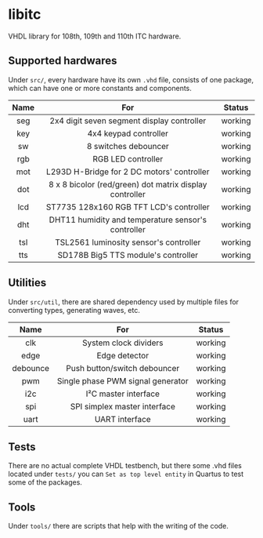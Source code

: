 # libitc

VHDL library for 108th, 109th and 110th ITC hardware.

## Supported hardwares

Under `src/`, every hardware have its own `.vhd` file, consists of one package, which can have one or more constants and components.

| Name  |                           For                           | Status  |
| :---: | :-----------------------------------------------------: | :-----: |
|  seg  |       2x4 digit seven segment display controller        | working |
|  key  |                  4x4 keypad controller                  | working |
|  sw   |                  8 switches debouncer                   | working |
|  rgb  |                   RGB LED controller                    | working |
|  mot  |       L293D H-Bridge for 2 DC motors' controller        | working |
|  dot  | 8 x 8 bicolor (red/green) dot matrix display controller | working |
|  lcd  |         ST7735 128x160 RGB TFT LCD's controller         | working |
|  dht  |   DHT11 humidity and temperature sensor's controller    | working |
|  tsl  |         TSL2561 luminosity sensor's controller          | working |
|  tts  |           SD178B Big5 TTS module's controller           | working |

## Utilities

Under `src/util`, there are shared dependency used by multiple files for converting types, generating waves, etc.

|   Name   |                For                | Status  |
| :------: | :-------------------------------: | :-----: |
|   clk    |       System clock dividers       | working |
|   edge   |           Edge detector           | working |
| debounce |   Push button/switch debouncer    | working |
|   pwm    | Single phase PWM signal generator | working |
|   i2c    |       I²C master interface        | working |
|   spi    |   SPI simplex master interface    | working |
|   uart   |          UART interface           | working |

## Tests

There are no actual complete VHDL testbench, but there some .vhd files located under `tests/` you can `Set as top level entity` in Quartus to test some of the packages.

## Tools

Under `tools/` there are scripts that help with the writing of the code.
